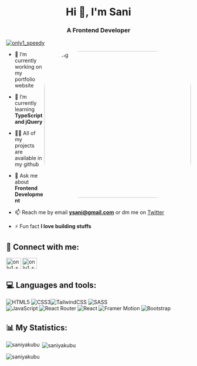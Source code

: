 <h1 align="center">Hi 👋, I'm Sani</h1>
<h3 align="center">A Frontend Developer</h3>

<p align="left"> <a href="https://twitter.com/only1_speedy" target="blank"><img src="https://img.shields.io/twitter/follow/only1_speedy?logo=twitter&style=for-the-badge" alt="only1_speedy" /></a> </p>


<img align="right" alt="Coding" style="border-radius:100px;" width="400" src="/tech.gif"/>

- 🔭 I’m currently working on my portfolio website

- 🌱 I’m currently learning **TypeScript and jQuery**

- 👨‍💻 All of my projects are available in my github

- 💬 Ask me about **Frontend Development**

- 📫 Reach me by email **ysani@gmail.com** or dm me on <a href="https://twitter.com/only1_speedy">Twitter</a>

- ⚡ Fun fact **I love building stuffs**

## 🔗‍ Connect with me:
<p align="left">
<a href="https://twitter.com/only1_speedy" target="blank"><img align="center" src="https://raw.githubusercontent.com/rahuldkjain/github-profile-readme-generator/master/src/images/icons/Social/twitter.svg" alt="only1_speedy" height="30" width="40" /></a>
<a href="https://instagram.com/only1_speedy" target="blank"><img align="center" src="https://raw.githubusercontent.com/rahuldkjain/github-profile-readme-generator/master/src/images/icons/Social/instagram.svg" alt="only1_speedy" height="30" width="40" /></a>
</p>


## 💻 Languages and tools:
![HTML5](https://img.shields.io/badge/html5-%23E34F26.svg?style=for-the-badge&logo=html5&logoColor=white) ![CSS3](https://img.shields.io/badge/css3-%231572B6.svg?style=for-the-badge&logo=css3&logoColor=white)![TailwindCSS](https://img.shields.io/badge/tailwindcss-%2338B2AC.svg?style=for-the-badge&logo=tailwind-css&logoColor=white) 	![SASS](https://img.shields.io/badge/SASS-hotpink.svg?style=for-the-badge&logo=SASS&logoColor=white)  
![JavaScript](https://img.shields.io/badge/javascript-%23323330.svg?style=for-the-badge&logo=javascript&logoColor=%23F7DF1E)  ![React Router](https://img.shields.io/badge/React_Router-CA4245?style=for-the-badge&logo=react-router&logoColor=white) 
![React](https://img.shields.io/badge/react-%2320232a.svg?style=for-the-badge&logo=react&logoColor=%2361DAFB) 
![Framer Motion](https://img.shields.io/badge/-Framer%20Motion-311C87?style=for-the-badge)
![Bootstrap](https://img.shields.io/badge/bootstrap-%23563D7C.svg?style=for-the-badge&logo=bootstrap&logoColor=white) 


## 📊 My Statistics:

<p><img align="left" src="https://github-readme-stats.vercel.app/api/top-langs?username=saniyakubu&show_icons=true&locale=en&layout=compact" alt="saniyakubu" /></p>

<p>&nbsp;<img align="center" src="https://github-readme-stats.vercel.app/api?username=saniyakubu&show_icons=true&locale=en" alt="saniyakubu" /></p>

<p><img align="center" src="https://github-readme-streak-stats.herokuapp.com/?user=saniyakubu&" alt="saniyakubu" /></p>

